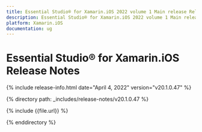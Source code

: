 ```yaml
---
title: Essential Studio® for Xamarin.iOS 2022 volume 1 Main release Release Notes  
description: Essential Studio® for Xamarin.iOS 2022 volume 1 Main release Release Notes  
platform: Xamarin.iOS
documentation: ug
---
```


# Essential Studio® for Xamarin.iOS  Release Notes  

{% include release-info.html date="April 4, 2022" version="v20.1.0.47" %} 

{% directory path: _includes/release-notes/v20.1.0.47 %}

{% include {{file.url}} %}

{% enddirectory %}